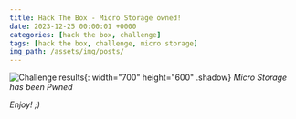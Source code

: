 ```yaml
---
title: Hack The Box - Micro Storage owned!
date: 2023-12-25 00:00:01 +0000
categories: [hack the box, challenge]
tags: [hack the box, challenge, micro storage]
img_path: /assets/img/posts/
---
```


![Challenge results](htb-micro-storage-owned.png){: width="700" height="600" .shadow}
_Micro Storage has been Pwned_

_Enjoy! ;)_
